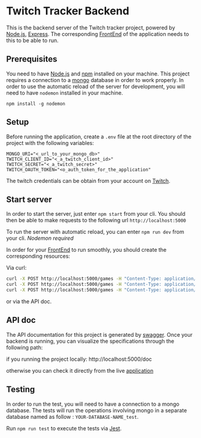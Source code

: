 # Twitch Tracker Backend

This is the backend server of the Twitch tracker project, powered by [Node.js](https://nodejs.org), [Express](https://expressjs.com).
The corresponding [FrontEnd](https://github.com/ThomasProust/twitch-frontend.git) of the application needs to this to be able to run.

## Prerequisites

You need to have [Node.js](https://nodejs.org) and [npm](https://nodejs.org) installed on your machine.
This project requires a connection to a [mongo](https://mongodb.com) database in order to work properly.
In order to use the automatic reload of the server for development, you will need to have `nodemon` installed in your machine.

```
npm install -g nodemon
```

## Setup

Before running the application, create a `.env` file at the root directory of the project with the following variables:

```
MONGO_URI="<_url_to_your_mongo_db>"
TWITCH_CLIENT_ID="<_a_twitch_client_id>"
TWITCH_SECRET="<_a_twitch_secret>"
TWITCH_OAUTH_TOKEN="<o_auth_token_for_the_application"
```

The twitch credentials can be obtain from your account on [Twitch](https://dev.twitch.tv/console).

## Start server

In order to start the server, just enter `npm start` from your cli.
You should then be able to make requests to the following url
`http://localhost:5000`

To run the server with automatic reload, you can enter `npm run dev` from your cli. _Nodemon required_

In order for your [FrontEnd](https://github.com/ThomasProust/twitch-frontend.git) to run smoothly, you should create the corresponding resources:

Via curl:

```sh
curl -X POST http://localhost:5000/games -H "Content-Type: application/json" -d '{"name": "Far Cry 5"}'
curl -X POST http://localhost:5000/games -H "Content-Type: application/json" -d '{"name": "Assassin\s creed odyssey"}'
curl -X POST http://localhost:5000/games -H "Content-Type: application/json" -d '{"name": "Tom Clancy's Rainbow Six Siege"}'
```

or via the API doc.

## API doc

The API documentation for this project is generated by [swagger](https://swagger.io/).
Once your backend is running, you can visualize the specifications through the following path:

if you running the project locally: http://localhost:5000/doc

otherwise you can check it directly from the live [application](https://secure-eyrie-57390.herokuapp.com/doc/)

## Testing

In order to run the test, you will need to have a connection to a mongo database. The tests will run the operations involving mongo in a separate database named as follow : `YOUR-DATABASE-NAME_test`.

Run `npm run test` to execute the tests via [Jest](http://jestjs.io).
